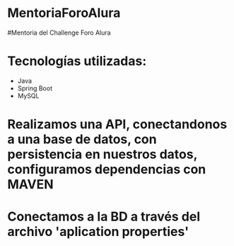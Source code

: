 # MentoriaForoAlura


#Mentoria del Challenge Foro Alura

# Tecnologías utilizadas:
  - Java
  - Spring Boot
  - MySQL

# Realizamos una API, conectandonos a una base de datos, con persistencia en nuestros datos, configuramos dependencias con MAVEN
# Conectamos a la BD a través del archivo 'aplication properties'

